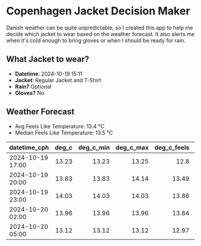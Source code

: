 
# Copenhagen Jacket Decision Maker

Danish weather can be quite unpredictable, so I created this app to help me decide which jacket to wear based on the weather forecast. 
It also alerts me when it's cold enough to bring gloves or when I should be ready for rain.

## What Jacket to wear?

- **Datetime**: 2024-10-19 15:11
- **Jacket**: Regular Jacket and T-Shirt
- **Rain?** Optional
- **Gloves?** No

## Weather Forecast
- Avg Feels Like Temperature: 13.4 °C
- Median Feels Like Temperature: 13.5 °C

| datetime_cph     |   deg_c |   deg_c_min |   deg_c_max |   deg_c_feels | weather   | wind   | rain   |
|:-----------------|--------:|------------:|------------:|--------------:|:----------|:-------|:-------|
| 2024-10-19 17:00 |   13.23 |       13.23 |       13.25 |         12.8  | Rain      | High   | Low    |
| 2024-10-19 20:00 |   13.83 |       13.83 |       14.14 |         13.49 | Clouds    | High   | None   |
| 2024-10-19 23:00 |   14.03 |       14.03 |       14.03 |         13.86 | Clouds    | Low    | None   |
| 2024-10-20 02:00 |   13.96 |       13.96 |       13.96 |         13.84 | Clouds    | Low    | None   |
| 2024-10-20 05:00 |   13.12 |       13.12 |       13.12 |         12.97 | Clouds    | Low    | None   |
        